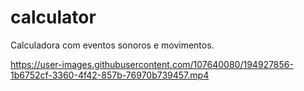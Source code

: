 # calculator
Calculadora com eventos sonoros e movimentos.


https://user-images.githubusercontent.com/107640080/194927856-1b6752cf-3360-4f42-857b-76970b739457.mp4


